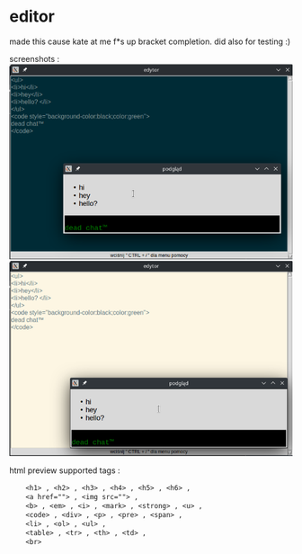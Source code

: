 # editor

made this cause kate at me f*s up bracket completion. did also for testing :)

screenshots : 
<img src="Screenshot_20230411_202322.png"><img src="Screenshot_20230411_202406.png">

html preview supported tags : 
```
    <h1> , <h2> , <h3> , <h4> , <h5> , <h6> ,
    <a href=""> , <img src=""> ,
    <b> , <em> , <i> , <mark> , <strong> , <u> ,
    <code> , <div> , <p> , <pre> , <span> ,
    <li> , <ol> , <ul> ,
    <table> , <tr> , <th> , <td> ,
    <br>
```
